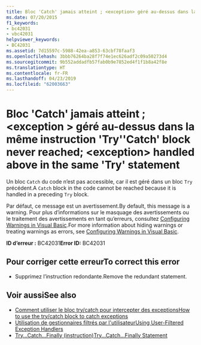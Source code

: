 ```yaml
---
title: Bloc 'Catch' jamais atteint ; <exception> géré au-dessus dans la même instruction 'Try'
ms.date: 07/20/2015
f1_keywords:
- bc42031
- vbc42031
helpviewer_keywords:
- BC42031
ms.assetid: 7d15597c-5988-42ea-a853-63cbf78faaf3
ms.openlocfilehash: 3bbb76264ba28f7f74e1ec626adf2c09a50273d4
ms.sourcegitcommit: 9b552addadfb57fab0b9e7852ed4f1f1b8a42f8e
ms.translationtype: HT
ms.contentlocale: fr-FR
ms.lasthandoff: 04/23/2019
ms.locfileid: "62003663"
---
```

# <a name="catch-block-never-reached-exception-handled-above-in-the-same-try-statement"></a><span data-ttu-id="1e01a-102">Bloc 'Catch' jamais atteint ; \<exception > géré au-dessus dans la même instruction 'Try'</span><span class="sxs-lookup"><span data-stu-id="1e01a-102">'Catch' block never reached; \<exception> handled above in the same 'Try' statement</span></span>
<span data-ttu-id="1e01a-103">Un bloc `Catch` du code n’est pas accessible, car il est géré dans un bloc `Try` précédent.</span><span class="sxs-lookup"><span data-stu-id="1e01a-103">A `Catch` block in the code cannot be reached because it is handled in a preceding `Try` block.</span></span>  
  
<span data-ttu-id="1e01a-104">Par défaut, ce message est un avertissement.</span><span class="sxs-lookup"><span data-stu-id="1e01a-104">By default, this message is a warning.</span></span> <span data-ttu-id="1e01a-105">Pour plus d’informations sur le masquage des avertissements ou le traitement des avertissements en tant qu’erreurs, consultez [Configuring Warnings in Visual Basic](/visualstudio/ide/configuring-warnings-in-visual-basic).</span><span class="sxs-lookup"><span data-stu-id="1e01a-105">For more information about hiding warnings or treating warnings as errors, see [Configuring Warnings in Visual Basic](/visualstudio/ide/configuring-warnings-in-visual-basic).</span></span>
  
 <span data-ttu-id="1e01a-106">**ID d’erreur :** BC42031</span><span class="sxs-lookup"><span data-stu-id="1e01a-106">**Error ID:** BC42031</span></span>  
  
## <a name="to-correct-this-error"></a><span data-ttu-id="1e01a-107">Pour corriger cette erreur</span><span class="sxs-lookup"><span data-stu-id="1e01a-107">To correct this error</span></span>  
  
- <span data-ttu-id="1e01a-108">Supprimez l’instruction redondante.</span><span class="sxs-lookup"><span data-stu-id="1e01a-108">Remove the redundant statement.</span></span>  
  
## <a name="see-also"></a><span data-ttu-id="1e01a-109">Voir aussi</span><span class="sxs-lookup"><span data-stu-id="1e01a-109">See also</span></span>

- [<span data-ttu-id="1e01a-110">Comment utiliser le bloc try/catch pour intercepter des exceptions</span><span class="sxs-lookup"><span data-stu-id="1e01a-110">How to use the try/catch block to catch exceptions</span></span>](../../standard/exceptions/how-to-use-the-try-catch-block-to-catch-exceptions.md)
- [<span data-ttu-id="1e01a-111">Utilisation de gestionnaires filtrés par l'utilisateur</span><span class="sxs-lookup"><span data-stu-id="1e01a-111">Using User-Filtered Exception Handlers</span></span>](../../standard/exceptions/using-user-filtered-exception-handlers.md)
- [<span data-ttu-id="1e01a-112">Try...Catch...Finally (instruction)</span><span class="sxs-lookup"><span data-stu-id="1e01a-112">Try...Catch...Finally Statement</span></span>](../../visual-basic/language-reference/statements/try-catch-finally-statement.md)
